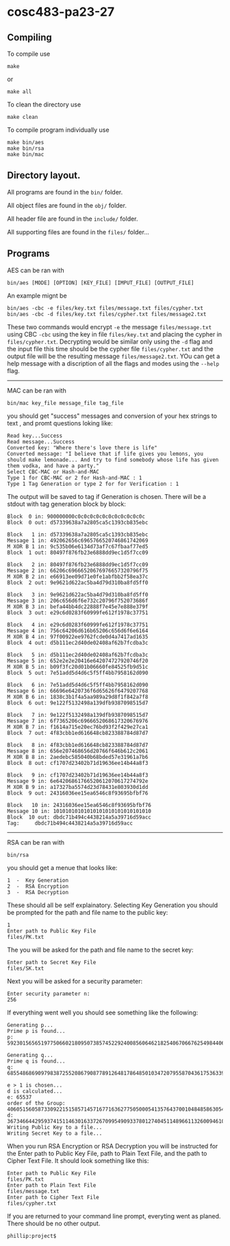 # cosc483-pa23-27

## Compiling

To compile use

    make
or 

    make all
To clean the directory use

    make clean
To compile program individually use

    make bin/aes
    make bin/rsa
    make bin/mac
## Directory layout.

All programs are found in the `bin/` folder.

All object files are found in the `obj/` folder.

All header file are found in the `include/` folder.

All supporting files are found in the `files/` folder...

## Programs
AES can be ran with

    bin/aes [MODE] [OPTION] [KEY_FILE] [IMPUT_FILE] [OUTPUT_FILE]
An example mignt be

    bin/aes -cbc -e files/key.txt files/message.txt files/cypher.txt
    bin/aes -cbc -d files/key.txt files/cypher.txt files/message2.txt
These two commands would encrypt `-e` the message `files/message.txt` using CBC `-cbc` using the key in file `files/key.txt` and placing the cypher in `files/cypher.txt`.  Decrypting would be similar only using the `-d` flag and the input file this time should be the cypher file `files/cypher.txt` and the output file will be the resulting message `files/message2.txt`.  YOu can get a help message with a discription of all the flags and modes using the `--help` flag.

------

MAC can be ran with
    
    bin/mac key_file message_file tag_file
    
you should get "success" messages and conversion of your hex strings to text , and promt questions loking like:

    Read key...Success
    Read message...Success
    Converted key: "Where there's love there is life"
    Converted message: "I believe that if life gives you lemons, you should make lemonade... And try to find somebody whose life has given  them vodka, and have a party."
    Select CBC-MAC or Hash-and-MAC
    Type 1 for CBC-MAC or 2 for Hash-and-MAC : 1
    Type 1 Tag Generation or type 2 for for Verification : 1
    
The output will be saved to tag if Generation is chosen. There will be a stdout with tag generation block by block:
    
    Block  0 in: 900000000c0c0c0c0c0c0c0c0c0c0c0c
    Block  0 out: d57339638a7a2805ca5c1393cb835ebc

    Block   1 in: d57339638a7a2805ca5c1393cb835ebc
    Message 1 in: 492062656c6965766520746861742069
    M XOR B 1 in: 9c535b06e6134d73af7c67fbaaf77ed5
    Block  1 out: 80497f876fb23e6888dd9ec1d5f7cc09

    Block   2 in: 80497f876fb23e6888dd9ec1d5f7cc09
    Message 2 in: 66206c69666520676976657320796f75
    M XOR B 2 in: e66913ee09d71e0fe1abfbb2f58ea37c
    Block  2 out: 9e9621d622ac5ba4d79d310ba8fd5ff0

    Block   3 in: 9e9621d622ac5ba4d79d310ba8fd5ff0
    Message 3 in: 206c656d6f6e732c20796f752073686f
    M XOR B 3 in: befa44bb4dc22888f7e45e7e888e379f
    Block  3 out: e29c6d0283f60999fe612f1978c37751

    Block   4 in: e29c6d0283f60999fe612f1978c37751
    Message 4 in: 756c64206d616b65206c656d6f6e6164
    M XOR B 4 in: 97f00922ee9762fcde0d4a7417ad1635
    Block  4 out: d5b111ec2d40de02408af62b7fcdba3c

    Block   5 in: d5b111ec2d40de02408af62b7fcdba3c
    Message 5 in: 652e2e2e20416e642074727920746f20
    M XOR B 5 in: b09f3fc20d01b06660fe84525fb9d51c
    Block  5 out: 7e51add5d4d6c5f5ff4bb7958162d090

    Block   6 in: 7e51add5d4d6c5f5ff4bb7958162d090
    Message 6 in: 66696e6420736f6d65626f6479207768
    M XOR B 6 in: 1838c3b1f4a5aa989a29d8f1f842a7f8
    Block  6 out: 9e122f5132498a139dfb9387098515d7

    Block   7 in: 9e122f5132498a139dfb9387098515d7
    Message 7 in: 6f7365206c6966652068617320676976
    M XOR B 7 in: f1614a715e20ec76bd93f2f429e27ca1
    Block  7 out: 4f83cbb1ed616648cb823388784d87d7

    Block   8 in: 4f83cbb1ed616648cb823388784d87d7
    Message 8 in: 656e207468656d20766f646b612c2061
    M XOR B 8 in: 2aedebc585040b68bded57e31961a7b6
    Block  8 out: cf1707d23402b71d19636ee14b44a8f3

    Block   9 in: cf1707d23402b71d19636ee14b44a8f3
    Message 9 in: 6e64206861766520612070617274792e
    M XOR B 9 in: a17327ba5574d23d78431e803930d1dd
    Block  9 out: 24316036ee15ea6546c8f93695bfbf76

    Block   10 in: 24316036ee15ea6546c8f93695bfbf76
    Message 10 in: 10101010101010101010101010101010
    Block  10 out: dbdc71b494c4438214a5a39716d59acc
    Tag:     dbdc71b494c4438214a5a39716d59acc

-----

RSA can be ran with

    bin/rsa
you should get a menue that looks like:

    1  -  Key Generation
    2  -  RSA Encryption
    3  -  RSA Decryption
These should all be self explainatory.  Selecting Key Generation you should be prompted for the path and file name to the public key:

    1
    Enter path to Public Key File
    files/PK.txt
The you will be asked for the path and file name to the secret key:

    Enter path to Secret Key File
    files/SK.txt
Next you will be asked for a security parameter:

    Enter security parameter n: 
    256
If everything went well you should see something like the following:

    Generating p...
    Prime p is found...
    p: 59230156565197750660218095073857452292400856064621825406706676254984406683193
    
    Generating q... 
    Prime q is found...
    q: 68554868690979838725520867908778912648178648501034720795587043617536339225841
    
    e > 1 is chosen...
    d is calculated...
    e: 65537
    order of the Group: 4060515605873309221515857145716771636277505000541357643700104848586305443820416751478464966208588331165860280556671436145610501642097851907198919420081280
    d:    367346644295937415114630163372670995490933780127404511489661132600946106419446281024700837460529475189318790964195873245759260635000048277427749107247233
    Writing Public Key to a file...
    Writing Secret Key to a file...
    
When you run RSA Encryption or RSA Decryption you will be instructed for the Enter path to Public Key File, path to Plain Text File, and the path to Cipher Text File. It should look something like this:

    Enter path to Public Key File
    files/PK.txt
    Enter path to Plain Text File
    files/message.txt
    Enter path to Cipher Text File
    files/cypher.txt
If you are returned to your command line prompt, everyting went as planed.  There should be no other output.

    phillip:project$
